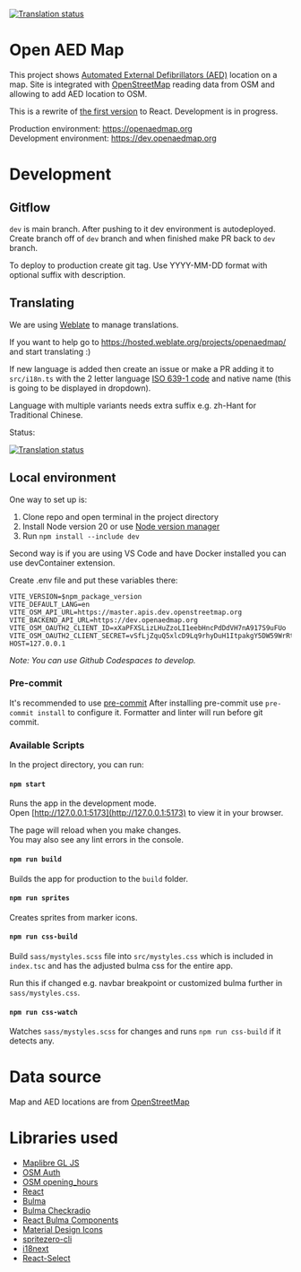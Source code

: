 [![Translation status](https://hosted.weblate.org/widgets/openaedmap/-/svg-badge.svg)](https://hosted.weblate.org/engage/openaedmap/)

# Open AED Map

This project shows [Automated External Defibrillators (AED)](https://en.wikipedia.org/wiki/Automated_external_defibrillator) location on a map. Site is integrated with [OpenStreetMap](https://www.openstreetmap.org/) reading data from OSM and allowing to add AED location to OSM.

This is a rewrite of [the first version](https://aed.openstreetmap.org.pl/) to React. Development is in progress.

Production environment: https://openaedmap.org \
Development environment: https://dev.openaedmap.org

# Development
## Gitflow

`dev` is main branch. After pushing to it dev environment is autodeployed.
Create branch off of `dev` branch and when finished make PR back to `dev` branch.

To deploy to production create git tag.
Use YYYY-MM-DD format with optional suffix with description.

## Translating
We are using [Weblate](https://weblate.org) to manage translations.

If you want to help go to https://hosted.weblate.org/projects/openaedmap/ and start translating :)

If new language is added then create an issue or make a PR adding it to `src/i18n.ts` with the 2 letter language [ISO 639-1 code](https://en.wikipedia.org/wiki/List_of_ISO_639-1_codes) and native name (this is going to be displayed in dropdown).

Language with multiple variants needs extra suffix e.g. zh-Hant for Traditional Chinese.

Status:

[![Translation status](https://hosted.weblate.org/widgets/openaedmap/-/multi-auto.svg)](https://hosted.weblate.org/engage/openaedmap/)

## Local environment

One way to set up is:
1. Clone repo and open terminal in the project directory
2. Install Node version 20 or use [Node version manager](https://github.com/nvm-sh/nvm)
3. Run `npm install --include dev`

Second way is if you are using VS Code and have Docker installed you can use devContainer extension.

Create .env file and put these variables there:
```
VITE_VERSION=$npm_package_version
VITE_DEFAULT_LANG=en
VITE_OSM_API_URL=https://master.apis.dev.openstreetmap.org
VITE_BACKEND_API_URL=https://dev.openaedmap.org
VITE_OSM_OAUTH2_CLIENT_ID=xXaPFXSLizLHuZzoLI1eebHncPdDdVH7nA917S9uFUo
VITE_OSM_OAUTH2_CLIENT_SECRET=vSfLjZquQ5xlcD9Lq9rhyDuH1ItpakgY5DW59WrRtHY
HOST=127.0.0.1
```

*Note: You can use Github Codespaces to develop.*

### Pre-commit
It's recommended to use [pre-commit](https://pre-commit.com/)
After installing pre-commit use `pre-commit install` to configure it.
Formatter and linter will run before git commit.

### Available Scripts

In the project directory, you can run:

#### `npm start`

Runs the app in the development mode.\
Open [http://127.0.0.1:5173](http://127.0.0.1:5173) to view it in your browser.

The page will reload when you make changes.\
You may also see any lint errors in the console.

#### `npm run build`

Builds the app for production to the `build` folder.

#### `npm run sprites`

Creates sprites from marker icons.

#### `npm run css-build`

Build `sass/mystyles.scss` file into `src/mystyles.css` which is included in `index.tsc` and has the adjusted bulma css for the entire app.

Run this if changed e.g. navbar breakpoint or customized bulma further in `sass/mystyles.css`.

#### `npm run css-watch`

Watches `sass/mystyles.scss` for changes and runs `npm run css-build` if it detects any.

# Data source
Map and AED locations are from [OpenStreetMap](https://www.openstreetmap.org/copyright)

# Libraries used
- [Maplibre GL JS](https://maplibre.org/maplibre-gl-js-docs/api/)
- [OSM Auth](https://github.com/osmlab/osm-auth)
- [OSM opening_hours](https://github.com/opening-hours/opening_hours.js/)
- [React](https://reactjs.org/docs/getting-started.html)
- [Bulma](https://bulma.io/)
- [Bulma Checkradio](https://wikiki.github.io/form/checkradio/)
- [React Bulma Components](https://react-bulma.dev/en/storybook)
- [Material Design Icons](https://dev.materialdesignicons.com/getting-started/react)
- [spritezero-cli](https://gitlab.com/beyondtracks/spritezero-cli)
- [i18next](https://github.com/i18next/i18next)
- [React-Select](https://react-select.com/home)
